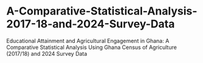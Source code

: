 # A-Comparative-Statistical-Analysis-2017-18-and-2024-Survey-Data
Educational Attainment and Agricultural Engagement in Ghana: A Comparative Statistical Analysis Using Ghana Census of Agriculture (2017/18) and 2024 Survey Data
